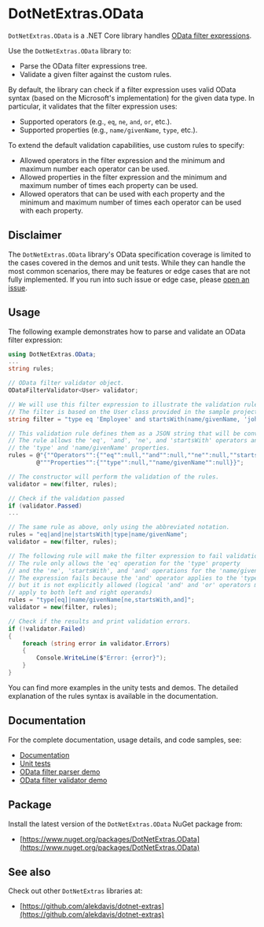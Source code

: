 # DotNetExtras.OData

`DotNetExtras.OData` is a .NET Core library handles [OData filter expressions](https://learn.microsoft.com/en-us/dynamics365/business-central/dev-itpro/webservices/use-filter-expressions-in-odata-uris).

Use the `DotNetExtras.OData` library to:

- Parse the OData filter expressions tree.
- Validate a given filter against the custom rules.

By default, the library can check if a filter expression uses valid OData syntax (based on the Microsoft's implementation) for the given data type. In particular, it validates that the filter expression uses:

- Supported operators (e.g., `eq`, `ne`, `and`, `or`, etc.).
- Supported properties (e.g., `name/givenName`, `type`, etc.).

To extend the default validation capabilities, use custom rules to specify:

- Allowed operators in the filter expression and the minimum and maximum number each operator can be used.
- Allowed properties in the filter expression and the minimum and maximum number of times each property can be used.
- Allowed operators that can be used with each property and the minimum and maximum number of times each operator can be used with each property.

## Disclaimer

The `DotNetExtras.OData` library's OData specification coverage is limited to the cases covered in the demos and unit tests. While they can handle the most common scenarios, there may be features or edge cases that are not fully implemented. If you run into such issue or edge case, please [open an issue](https://github.com/alekdavis/dotnet-extras-odata/issues).

## Usage

The following example demonstrates how to parse and validate an OData filter expression:

```cs
using DotNetExtras.OData;
...
string rules;

// OData filter validator object.
ODataFilterValidator<User> validator;

// We will use this filter expression to illustrate the validation rules.
// The filter is based on the User class provided in the sample project.
string filter = "type eq 'Employee' and startsWith(name/givenName, 'john') and name/givenName ne 'Johnson'";

// This validation rule defines them as a JSON string that will be converted to the rules object.
// The rule allows the 'eq', 'and', 'ne', and 'startsWith' operators and 
// the 'type' and 'name/givenName' properties.
rules = @"{""Operators"":{""eq"":null,""and"":null,""ne"":null,""startsWith"":null}," +
        @"""Properties"":{""type"":null,""name/givenName"":null}}";

// The constructor will perform the validation of the rules.
validator = new(filter, rules);

// Check if the validation passed
if (validator.Passed)
...

// The same rule as above, only using the abbreviated notation.
rules = "eq|and|ne|startsWith|type|name/givenName";
validator = new(filter, rules);

// The following rule will make the filter expression to fail validation.
// The rule only allows the 'eq' operation for the 'type' property
// and the 'ne', 'startsWith', and 'and' operations for the 'name/givenName' property.
// The expression fails because the 'and' operator applies to the 'type' property,
// but it is not explicitly allowed (logical 'and' and 'or' operators must
// apply to both left and right operands)
rules = "type[eq]|name/givenName[ne,startsWith,and]";
validator = new(filter, rules);

// Check if the results and print validation errors.
if (!validator.Failed)
{
    foreach (string error in validator.Errors)
    {
        Console.WriteLine($"Error: {error}");
    }
}

```
You can find more examples in the unity tests and demos. The detailed explanation of the rules syntax is available in the documentation.

## Documentation

For the complete documentation, usage details, and code samples, see:

- [Documentation](https://alekdavis.github.io/dotnet-extras-odata)
- [Unit tests](https://github.com/alekdavis/dotnet-extras-mail/tree/main/ODataTests)
- [OData filter parser demo](https://github.com/alekdavis/dotnet-extras-mail/tree/main/ODataFilterParserDemo)
- [OData filter validator demo](https://github.com/alekdavis/dotnet-extras-mail/tree/main/ODataFilterValidatorDemo)

## Package

Install the latest version of the `DotNetExtras.OData` NuGet package from:

- [https://www.nuget.org/packages/DotNetExtras.OData](https://www.nuget.org/packages/DotNetExtras.OData)

## See also

Check out other `DotNetExtras` libraries at:

- [https://github.com/alekdavis/dotnet-extras](https://github.com/alekdavis/dotnet-extras)
